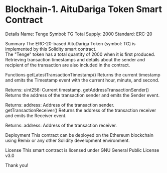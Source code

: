 # Blockhain-1. AituDariga Token Smart Contract
Details
Name: Tenge
Symbol: TG
Total Supply: 2000
Standard: ERC-20

Summary
  The ERC-20-based AituDariga Token (symbol: TG) is implemented by this Solidity smart contract.                                                                                                                       
The "Tenge" token has a total quantity of 2000 when it is first produced. 
Retrieving transaction timestamps and details about the sender and recipient of the transaction are also included in the contract.         

Functions
getLatestTransactionTimestamp()
Returns the current timestamp and emits the Timestamp event with the current hour, minute, and second.

Returns:
uint256: Current timestamp.
getAddressTransactionSender()
Returns the address of the transaction sender and emits the Sender event.

Returns:
address: Address of the transaction sender.
getTransactionReceiver()
Returns the address of the transaction receiver and emits the Receiver event.

Returns:
address: Address of the transaction receiver.

Deployment
This contract can be deployed on the Ethereum blockchain using Remix or any other Solidity development environment.

License
This smart contract is licensed under GNU General Public License v3.0

Thank you!


